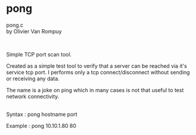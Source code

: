 # pong
<p>
pong.c
<br />
by Olivier Van Rompuy
</p>
<br />
<p>Simple TCP port scan tool.</p>
<p>Created as a simple test tool to verify that a server can be reached via it's service tcp port. I performs only a tcp connect/disconnect without sending or receiving any data.</p>
<p>The name is a joke on ping which in many cases is not that useful to test network connectivity.</p>
<br />
Syntax : pong hostname port

Example : pong 10.10.1.80 80

